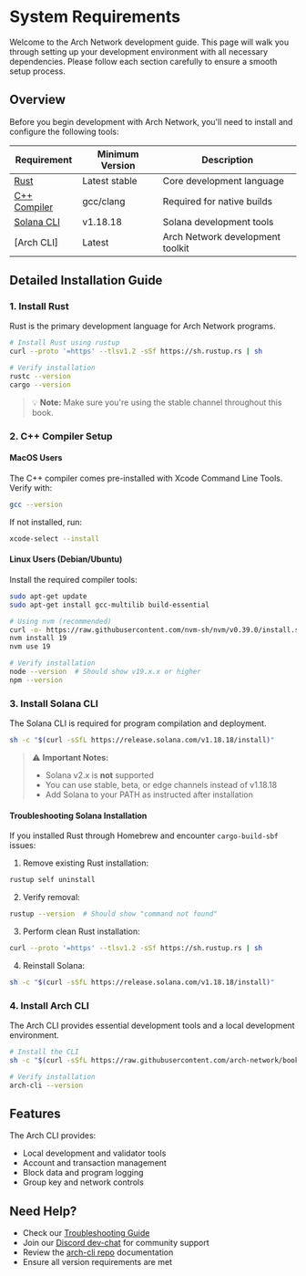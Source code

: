 # System Requirements

Welcome to the Arch Network development guide. This page will walk you through setting up your development environment with all necessary dependencies. Please follow each section carefully to ensure a smooth setup process.

## Overview

Before you begin development with Arch Network, you'll need to install and configure the following tools:

| Requirement | Minimum Version | Description |
|------------|----------------|-------------|
| [Rust] | Latest stable | Core development language |
| [C++ Compiler] | gcc/clang | Required for native builds |
| [Solana CLI] | v1.18.18 | Solana development tools |
| [Arch CLI] | Latest | Arch Network development toolkit |

## Detailed Installation Guide

### 1. Install Rust
Rust is the primary development language for Arch Network programs.

```bash
# Install Rust using rustup
curl --proto '=https' --tlsv1.2 -sSf https://sh.rustup.rs | sh

# Verify installation
rustc --version
cargo --version
```

> 💡 **Note:** Make sure you're using the stable channel throughout this book.

### 2. C++ Compiler Setup

#### MacOS Users
The C++ compiler comes pre-installed with Xcode Command Line Tools. Verify with:
```bash
gcc --version
```

If not installed, run:
```bash
xcode-select --install
```

#### Linux Users (Debian/Ubuntu)
Install the required compiler tools:
```bash
sudo apt-get update
sudo apt-get install gcc-multilib build-essential
```


```bash
# Using nvm (recommended)
curl -o- https://raw.githubusercontent.com/nvm-sh/nvm/v0.39.0/install.sh | bash
nvm install 19
nvm use 19

# Verify installation
node --version  # Should show v19.x.x or higher
npm --version
```

### 3. Install Solana CLI

The Solana CLI is required for program compilation and deployment.

```bash
sh -c "$(curl -sSfL https://release.solana.com/v1.18.18/install)"
```

> ⚠️ **Important Notes:** 
> - Solana v2.x is **not** supported
> - You can use stable, beta, or edge channels instead of v1.18.18
> - Add Solana to your PATH as instructed after installation

#### Troubleshooting Solana Installation

If you installed Rust through Homebrew and encounter `cargo-build-sbf` issues:

1. Remove existing Rust installation:
```bash
rustup self uninstall
```

2. Verify removal:
```bash
rustup --version  # Should show "command not found"
```

3. Perform clean Rust installation:
```bash
curl --proto '=https' --tlsv1.2 -sSf https://sh.rustup.rs | sh
```

4. Reinstall Solana:
```bash
sh -c "$(curl -sSfL https://release.solana.com/v1.18.18/install)"
```

### 4. Install Arch CLI

The Arch CLI provides essential development tools and a local development environment.

```bash
# Install the CLI
sh -c "$(curl -sSfL https://raw.githubusercontent.com/arch-network/book/update-cli-docs/install.sh)"

# Verify installation
arch-cli --version
```

## Features
The Arch CLI provides:
- Local development and validator tools
- Account and transaction management
- Block data and program logging
- Group key and network controls

## Need Help?

- Check our [Troubleshooting Guide](#troubleshooting-solana-installation)
- Join our [Discord dev-chat] for community support
- Review the [arch-cli repo] documentation
- Ensure all version requirements are met

<!-- Internal -->
[Rust]: #install-rust
[C++ Compiler]: #install-c-compiler
[Solana CLI]: #install-solana-cli
[Arch-cli]: #clone-and-install-the-arch-cli

<!-- External -->
[GCC]: https://gcc.gnu.org/
[gcc-multilib]: https://packages.debian.org/sid/gcc-multilib
[npm]: https://github.com/npm/cli
[eBPF]: https://ebpf.io/
[arch-cli repo]: https://github.com/arch-Network/arch-cli
[rust]: https://www.rust-lang.org
[Solana]: https://github.com/solana-labs/solana
[arch-typescript-sdk]: https://github.com/saturnBTC/arch-typescript-sdk
[Homebrew]: https://brew.sh/
[Solana Docs]: https://docs.solanalabs.com/cli/install#macos--linux
[the Rust website]: https://www.rust-lang.org/tools/install
[Discord dev-chat]: https://discord.com/channels/1241112027963986001/1270921925991989268
